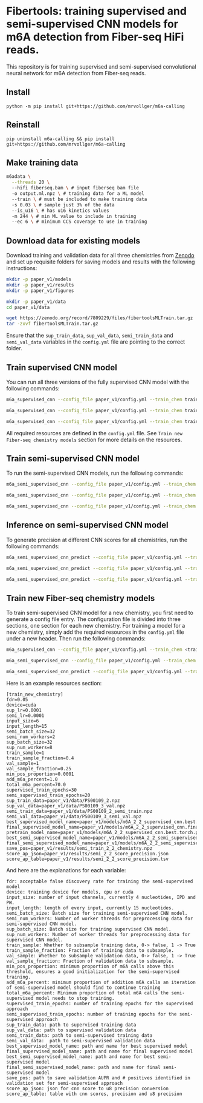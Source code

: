 # Fibertools: training supervised and semi-supervised CNN models for m6A detection from Fiber-seq HiFi reads. 

This repository is for training supervised and semi-supervised convolutional neural network for m6A detection from Fiber-seq reads.


## Install
```
python -m pip install git+https://github.com/mrvollger/m6a-calling
```
## Reinstall
```
pip uninstall m6a-calling && pip install git+https://github.com/mrvollger/m6a-calling
```

## Make training data
```bash
m6adata \
  --threads 20 \ 
  --hifi fiberseq.bam \ # input fiberseq bam file
  -o output.ml.npz \ # training data for a ML model
  --train \ # must be included to make training data
  -s 0.03 \ # sample just 3% of the data
  --is_u16 \ # has u16 kinetics values 
  -m 244 \ # min ML value to include in training
  --ec 6 \ # minimum CCS coverage to use in training
```

## Download data for existing models
Download training and validation data for all three chemistries from [Zenodo](https://zenodo.org/record/7809229) and set up requisite folders for saving models and results with the following instructions: 
```bash
mkdir -p paper_v1/models
mkdir -p paper_v1/results
mkdir -p paper_v1/figures

mkdir -p paper_v1/data
cd paper_v1/data

wget https://zenodo.org/record/7809229/files/fibertoolsMLTrain.tar.gz
tar -zxvf fibertoolsMLTrain.tar.gz
```
Ensure that the `sup_train_data`, `sup_val_data`, `semi_train_data` and `semi_val_data` variables in the `config.yml` file are pointing to the correct folder.

## Train supervised CNN model

You can run all three versions of the fully supervised CNN model with the following commands: 

```bash
m6a_supervised_cnn --config_file paper_v1/config.yml --train_chem train_2_2_chemistry

m6a_supervised_cnn --config_file paper_v1/config.yml --train_chem train_3_2_chemistry

m6a_supervised_cnn --config_file paper_v1/config.yml --train_chem train_revio_chemistry
```

All required resources are defined in the `config.yml` file. See `Train new Fiber-seq chemistry models` section for more details on the resources. 

## Train semi-supervised CNN model

To run the semi-supervised CNN models, run the following commands: 

```bash
m6a_semi_supervised_cnn --config_file paper_v1/config.yml --train_chem train_2_2_chemistry

m6a_semi_supervised_cnn --config_file paper_v1/config.yml --train_chem train_3_2_chemistry

m6a_semi_supervised_cnn --config_file paper_v1/config.yml --train_chem train_revio_chemistry
```

## Inference on semi-supervised CNN model

To generate precision at different CNN scores for all chemistries, run the following commands:

```bash
m6a_semi_supervised_cnn_predict --config_file paper_v1/config.yml --train_chem train_2_2_chemistry

m6a_semi_supervised_cnn_predict --config_file paper_v1/config.yml --train_chem train_3_2_chemistry

m6a_semi_supervised_cnn_predict --config_file paper_v1/config.yml --train_chem train_revio_chemistry
```

## Train new Fiber-seq chemistry models
To train semi-supervised CNN model for a new chemistry, you first need to generate a config file entry. The configuration file is divided into three sections, one section for each new chemistry. For training a model for a new chemistry, simply add the required resources in the `config.yml` file under a new header. Then run the following commands: 

```bash
m6a_supervised_cnn --config_file paper_v1/config.yml --train_chem <train_new_chemistry>

m6a_semi_supervised_cnn --config_file paper_v1/config.yml --train_chem <train_new_chemistry>

m6a_semi_supervised_cnn_predict --config_file paper_v1/config.yml --train_chem <train_new_chemistry>
```

Here is an example resources section: 

```
[train_new_chemistry]
fdr=0.05
device=cuda
sup_lr=0.0001
semi_lr=0.0001
input_size=6
input_length=15
semi_batch_size=32
semi_num_workers=2
sup_batch_size=32
sup_num_workers=8
train_sample=1
train_sample_fraction=0.4
val_sample=1
val_sample_fraction=0.25
min_pos_proportion=0.0001
add_m6a_percent=1.0
total_m6a_percent=70.0
supervised_train_epochs=30
semi_supervised_train_epochs=20
sup_train_data=paper_v1/data/PS00109_2.npz
sup_val_data=paper_v1/data/PS00109_3_val.npz
semi_train_data=paper_v1/data/PS00109_2_semi_train.npz
semi_val_data=paper_v1/data/PS00109_3_semi_val.npz
best_supervised_model_name=paper_v1/models/m6A_2_2_supervised_cnn.best.torch.pickle
final_supervised_model_name=paper_v1/models/m6A_2_2_supervised_cnn.final.torch
pretrain_model_name=paper_v1/models/m6A_2_2_supervised_cnn.best.torch.pickle
best_semi_supervised_model_name=paper_v1/models/m6A_2_2_semi_supervised_cnn.best.torch.pickle
final_semi_supervised_model_name=paper_v1/models/m6A_2_2_semi_supervised_cnn.final.torch.pickle
save_pos=paper_v1/results/semi_train_2_2_chemistry.npz
score_ap_json=paper_v1/results/semi_2_2_score_precision.json
score_ap_table=paper_v1/results/semi_2_2_score_precision.tsv
```

And here are the explanations for each variable:

```
fdr: acceptable false discovery rate for training the semi-supervised model
device: training device for models, cpu or cuda
input_size: number of input channels, currently 4 nucleotides, IPD and PW. 
input_length: length of every input, currently 15 nucleotides. 
semi_batch_size: Batch size for training semi-supervised CNN model. 
semi_num_workers: Number of worker threads for preprocessing data for semi-supervised CNN model. 
sup_batch_size: Batch size for training supervised CNN model. 
sup_num_workers: Number of worker threads for preprocessing data for supervised CNN model.
train_sample: Whether to subsample training data, 0-> false, 1 -> True
train_sample_fraction: Fraction of training data to subsample. 
val_sample: Whether to subsample validation data, 0-> false, 1 -> True
val_sample_fraction: Fraction of validation data to subsample. 
min_pos_proportion: minimum proportion of m6A calls above this threshold, ensures a good initialization for the semi-supervised training. 
add_m6a_percent: minimum proportion of addition m6A calls an iteration of semi-supervised model should find to continue training 
total_m6a_percent: Minimum proportion of total m6A calls the semi-supervised model needs to stop training.
supervised_train_epochs: number of training epochs for the supervised approach
semi_supervised_train_epochs: number of training epochs for the semi-supervised approach
sup_train_data: path to supervised training data
sup_val_data: path to supervised validation data
semi_train_data: path to semi-supervised training data
semi_val_data:  path to semi-supervised validation data
best_supervised_model_name: path and name for best supervised model
final_supervised_model_name: path and name for final supervised model
best_semi_supervised_model_name: path and name for best semi-supervised model
final_semi_supervised_model_name: path and name for final semi-supervised model
save_pos: path to save validation AUPR and # positives identified in validation set for semi-supervised approach
score_ap_json: json for cnn score to u8 precision conversion
score_ap_table: table with cnn scores, precision and u8 precision
```






